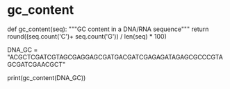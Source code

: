 # gc_content
def gc_content(seq):
    """GC content in a DNA/RNA sequence"""
    return round((seq.count('C')+ seq.count('G')) / len(seq) * 100)

DNA_GC = "ACGCTCGATCGTAGCGAGGAGCGATGACGATCGAGAGATAGAGCGCCCGTAGCGATCGAACGCT"

print(gc_content(DNA_GC))

